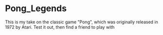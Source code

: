 # Pong_Legends
This is my take on the classic game "Pong", which was originally released in 1972 by Atari. Test it out, then find a friend to play with
